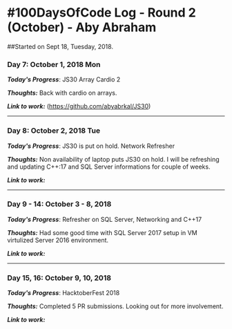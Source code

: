 # #100DaysOfCode Log - Round 2 (October) - Aby Abraham

##Started on Sept 18, Tuesday, 2018.



### Day 7: October 1, 2018 Mon

***Today's Progress***: JS30 Array Cardio 2

***Thoughts:*** Back with cardio on arrays. 

***Link to work:***  (https://github.com/abyabrkal/JS30)

***
### Day 8: October 2, 2018 Tue

***Today's Progress***: JS30 is put on hold. Network Refresher

***Thoughts:*** Non availability of laptop puts JS30 on hold. I will be refreshing and updating C++:17 and SQL Server informations for couple of weeks. 

***Link to work:***  

***
### Day 9 - 14: October 3 - 8, 2018

***Today's Progress***: Refresher on SQL Server, Networking and C++17

***Thoughts:*** Had some good time with SQL Server 2017 setup in VM virtulized Server 2016 environment.

***Link to work:***  

***
### Day 15, 16: October 9, 10, 2018

***Today's Progress***: HacktoberFest 2018

***Thoughts:*** Completed 5 PR submissions. Looking out for more involvement. 

***Link to work:***  
